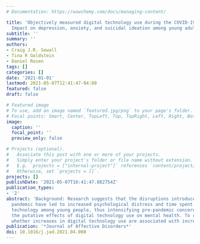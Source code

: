 ```yaml
---
# Documentation: https://wowchemy.com/docs/managing-content/

title: 'Objectively measured digital technology use during the COVID-19 pandemic:
  Impact on depression, anxiety, and suicidal ideation among young adults'
subtitle: ''
summary: ''
authors:
- Craig J.R. Sewall
- Tina R Goldstein
- Daniel Rosen
tags: []
categories: []
date: '2021-01-01'
lastmod: 2021-05-07T12:41:47-04:00
featured: false
draft: false

# Featured image
# To use, add an image named `featured.jpg/png` to your page's folder.
# Focal points: Smart, Center, TopLeft, Top, TopRight, Left, Right, BottomLeft, Bottom, BottomRight.
image:
  caption: ''
  focal_point: ''
  preview_only: false

# Projects (optional).
#   Associate this post with one or more of your projects.
#   Simply enter your project's folder or file name without extension.
#   E.g. `projects = ["internal-project"]` references `content/project/deep-learning/index.md`.
#   Otherwise, set `projects = []`.
projects: []
publishDate: '2021-05-07T16:41:47.882754Z'
publication_types:
- '2'
abstract: 'Background: Research suggests that the disruptions introduced by the COVID-19
  pandemic have led to increased psychological distress and time spent on digital
  technology among young people, thus intensifying pre-pandemic concerns regarding
  the putative effects of digital technology use on mental health. To robustly examine
  whether increases in digital technology use are associated with increases in psychological distress during the pandemic it is crucial to (1) collect objective data on digital technology use and (2) account for potential confounding caused by pandemic-related stressors. Methods: We conducted a four-wave panel study of U.S. young adults (N=384; Mage = 24.5 ± 5.1; 57% female) from August-November of 2020. Participants provided screenshots of their iPhone “Screen Time” application and completed measures assessing current mental health status (depression, anxiety, and suicidal ideation) and pandemic-related impacts on well-being. We used random-intercept multilevel models to examine the within- and between-person associations between mental health, objective digital technology use, and pandemic-related stressors. Results: Multilevel analyses revealed that none of the objectively-measured digital technology use variables were positively associated with depression, anxiety, or suicidal ideation at the within- or between-person levels. In contrast, pandemic-related impacts on mental health had by far the largest effects on depression, anxiety, and suicidal ideation. Limitations: The convenience-based sample and use of single-item measures of pandemic-related impacts are limitations of the study. Conclusions: Current speculations about the direct harms of digital technology use on mental health may be unfounded and risk diverting attention from a more likely cause: pandemic-related distress'
publication: '*Journal of Affective Disorders*'
doi: 10.1016/j.jad.2021.04.008
---
```

